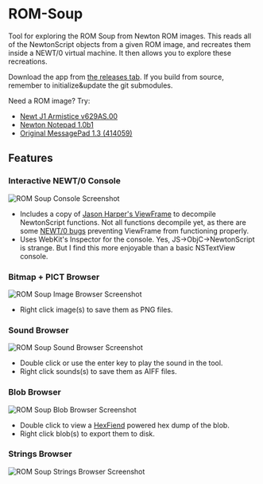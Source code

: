 ROM-Soup
========

Tool for exploring the ROM Soup from Newton ROM images.  This reads all of the NewtonScript objects from a given ROM image, and recreates them inside a NEWT/0 virtual machine.  It then allows you to explore these recreations.

Download the app from [the releases tab](https://github.com/pablomarx/ROM-Soup/releases).  If you build from source, remember to initialize&update the git submodules.

Need a ROM image? Try:

- [Newt J1 Armistice v629AS.00](https://archive.org/download/AppleNewtonROMs/Newt%20J1Armistice%20image)
- [Newton Notepad 1.0b1](https://archive.org/download/AppleNewtonROMs/Notepad%20v1.0b1.rom)
- [Original MessagePad 1.3 (414059)](https://archive.org/download/AppleNewtonROMs/MessagePad%20OMP%20v1.3.rom)

Features
--------

### Interactive NEWT/0 Console

![ROM Soup Console Screenshot](http://i.imgur.com/JV9NV4k.png)

- Includes a copy of [Jason Harper's ViewFrame](http://nixietube.info) to decompile NewtonScript functions.  Not all functions decompile yet, as there are some [NEWT/0 bugs](https://github.com/pablomarx/NEWT0-1/commit/50815fb801a3747647b5be4e5cd000c5f63f5c33) preventing ViewFrame from functioning properly.
- Uses WebKit's Inspector for the console.  Yes, JS->ObjC->NewtonScript is strange. But I find this more enjoyable than a basic NSTextView console. 

### Bitmap + PICT Browser

![ROM Soup Image Browser Screenshot](http://i.imgur.com/4T70gsX.png)

- Right click image(s) to save them as PNG files.

### Sound Browser

![ROM Soup Sound Browser Screenshot](http://i.imgur.com/pGO62KQ.png)

- Double click or use the enter key to play the sound in the tool.
- Right click sounds(s) to save them as AIFF files.

### Blob Browser

![ROM Soup Blob Browser Screenshot](http://i.imgur.com/9vKYhOe.png)

- Double click to view a [HexFiend](http://ridiculousfish.com/hexfiend/) powered hex dump of the blob.
- Right click blob(s) to export them to disk.

### Strings Browser

![ROM Soup Strings Browser Screenshot](http://i.imgur.com/I7GlZdR.png)
